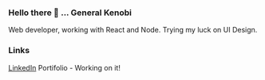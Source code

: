 ### Hello there 👋                            ... General Kenobi

Web developer, working with React and Node. Trying my luck on UI Design.

### Links

[LinkedIn](https://www.linkedin.com/in/marcelo-mena/)
Portifolio - Working on it!
